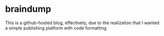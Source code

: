 # braindump

This is a github-hosted blog, effectively, due to the realization that I wanted a simple publishing platform with code formatting
